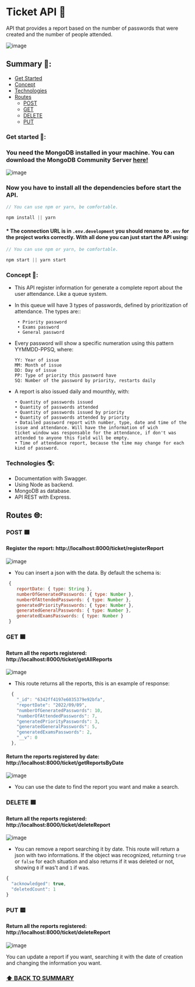 # Ticket API 🔑

API that provides a report based on the number of passwords that were created and the number of people attended.

![image](https://user-images.githubusercontent.com/48100276/194770251-44a627c9-184d-4fe3-be13-2f3cacd32d08.png)

## Summary 📒: 

- [Get Started](#get-started-) 
- [Concept](#concept-)
- [Technologies](#technologies-)
- [Routes](#routes-)
    - [POST](#post-)
    - [GET](#get-)
    - [DELETE](#delete-)
    - [PUT](#put-)


### Get started 📃:

### You need the MongoDB installed in your machine. You can download the MongoDB Community Server [here!](https://www.mongodb.com/try/download/community2)
![image](https://user-images.githubusercontent.com/48100276/194774128-fbdc1690-a4e8-45f1-975a-eb5fbd58b3ae.png)


### Now you have to install all the dependencies before start the API.

```javascript
// You can use npm or yarn, be comfortable.

npm install || yarn 
```
#### * The connection URL is in `.env.development` you should rename to `.env` for the project works correctly. With all done you can just start the API using: 

```javascript
// You can use npm or yarn, be comfortable.

npm start || yarn start
```



### Concept 📝: 

- This API register information for generate a complete report about the user attendance. Like a queue system. 
- In this queue will have 3 types of passwords, defined by prioritization of attendance. The types are:: 

       • Priority password
       • Exams password
       • General password

- Every password will show a specific numeration using this pattern YYMMDD-PPSQ, where: 

      YY: Year of issue
      MM: Month of issue
      DD: Day of issue
      PP: Type of priority this password have
      SQ: Number of the password by priority, restarts daily


- A report is also issued daily and mounthly, with: 

      • Quantity of passwords issued
      • Quantity of passwords attended
      • Quantity of passwords issued by priority
      • Quantity of passwords attended by priority
      • Datailed password report with number, type, date and time of the issue and attendance. Will have the information of wich
      ticket window was responsable for the attendance, if don't was attended to anyone this field will be empty.
      • Time of attendance report, because the time may change for each kind of password. 
      
### Technologies 🌎: 

- Documentation with Swagger.
- Using Node as backend.
- MongoDB as database.
- API REST with Express.

## Routes 🌐:

### POST 🟩

#### Register the report: http://localhost:8000/ticket/registerReport 

![image](https://user-images.githubusercontent.com/48100276/194772123-cbaa7f0b-d126-4f73-afff-af8724c3fa34.png)

- You can insert a json with the data. By default the schema is: 
```javascript  
 {
    reportDate: { type: String },
    numberOfGeneratedPasswords: { type: Number },
    numberOfAttendedPasswords: { type: Number },
    generatedPriorityPasswords: { type: Number },
    generatedGeneralPasswords: { type: Number },
    generatedExamsPasswords: { type: Number }
 }
``` 

### GET 🟦

#### **Return all the reports registered**: http://localhost:8000/ticket/getAllReports

![image](https://user-images.githubusercontent.com/48100276/194772412-9b43835e-5aaa-4141-9ddd-bf8b18092987.png)

- This route returns all the reports, this is an example of response: 

```javascript
  {
    "_id": "6342ff4197e6035379e92bfa",
    "reportDate": "2022/09/09",
    "numberOfGeneratedPasswords": 10,
    "numberOfAttendedPasswords": 7,
    "generatedPriorityPasswords": 3,
    "generatedGeneralPasswords": 5,
    "generatedExamsPasswords": 2,
    "__v": 0
  },
```

#### **Return the reports registered by date**: http://localhost:8000/ticket/getReportsByDate

![image](https://user-images.githubusercontent.com/48100276/194772535-81a8b136-80ff-4dec-aa64-89494783bc3f.png)

- You can use the date to find the report you want and make a search. 

### DELETE 🟥

#### **Return all the reports registered**: http://localhost:8000/ticket/deleteReport

![image](https://user-images.githubusercontent.com/48100276/194772575-586d8ca1-ea42-47db-8b45-2c0eb872ea94.png)

- You can remove a report searching it by date. This route will return a json with two informations. If the object was recognized, returning `true` or `false` for each situation and also returns if it was deleted or not, showing `0` if was't and `1` if was. 

```javascript
{
  "acknowledged": true,
  "deletedCount": 1
}
```

### PUT 🟨

#### **Return all the reports registered**: http://localhost:8000/ticket/deleteReport

![image](https://user-images.githubusercontent.com/48100276/194772727-ee9391fa-2c4b-4927-8497-0ce0ccc426b8.png)

You can update a report if you want, searching it with the date of creation and changing the information you want. 

### **[⬆ BACK TO SUMMARY](#summary-)**

